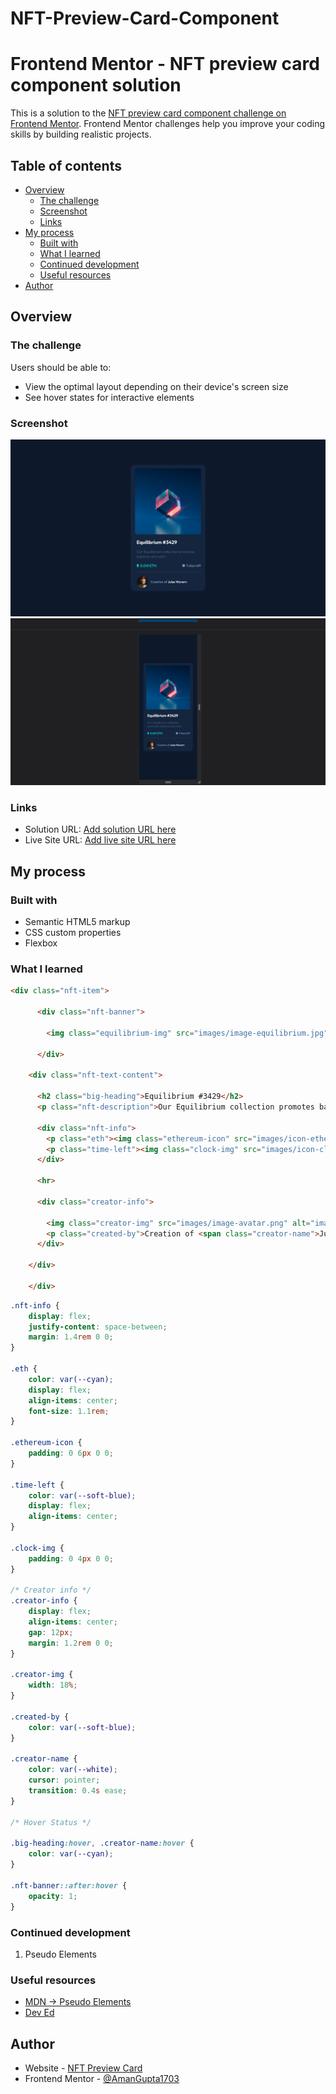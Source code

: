 # NFT-Preview-Card-Component
# Frontend Mentor - NFT preview card component solution

This is a solution to the [NFT preview card component challenge on Frontend Mentor](https://www.frontendmentor.io/challenges/nft-preview-card-component-SbdUL_w0U). Frontend Mentor challenges help you improve your coding skills by building realistic projects. 

## Table of contents

- [Overview](#overview)
  - [The challenge](#the-challenge)
  - [Screenshot](#screenshot)
  - [Links](#links)
- [My process](#my-process)
  - [Built with](#built-with)
  - [What I learned](#what-i-learned)
  - [Continued development](#continued-development)
  - [Useful resources](#useful-resources)
- [Author](#author)

## Overview

### The challenge

Users should be able to:

- View the optimal layout depending on their device's screen size
- See hover states for interactive elements

### Screenshot

![](./Output/desktop-preview.png)
![](./Output/phone-preview.png)

### Links

- Solution URL: [Add solution URL here](https://github.com/AmanGupta1703/NFT-Preview-Card-Component)
- Live Site URL: [Add live site URL here](https://amangupta1703.github.io/NFT-Preview-Card-Component/)

## My process

### Built with

- Semantic HTML5 markup
- CSS custom properties
- Flexbox

### What I learned

```html
<div class="nft-item">

      <div class="nft-banner">

        <img class="equilibrium-img" src="images/image-equilibrium.jpg" alt="image-equilibrium">

      </div>

    <div class="nft-text-content">

      <h2 class="big-heading">Equilibrium #3429</h2>
      <p class="nft-description">Our Equilibrium collection promotes balance and calm.</p>

      <div class="nft-info">
        <p class="eth"><img class="ethereum-icon" src="images/icon-ethereum.svg" alt="icon-ethereum"> 0.041 ETH</p>
        <p class="time-left"><img class="clock-img" src="images/icon-clock.svg" alt="icon-clock"> 3 days left</p>
      </div>

      <hr>

      <div class="creator-info">

        <img class="creator-img" src="images/image-avatar.png" alt="image-avatar">
        <p class="created-by">Creation of <span class="creator-name">Jules Wyvern</span></p>
      </div>

    </div>

    </div>
```
```css
.nft-info {
    display: flex;
    justify-content: space-between;
    margin: 1.4rem 0 0;
}

.eth {
    color: var(--cyan);
    display: flex;
    align-items: center;
    font-size: 1.1rem;
}

.ethereum-icon {
    padding: 0 6px 0 0;
}

.time-left {
    color: var(--soft-blue);
    display: flex;
    align-items: center;
}

.clock-img {
    padding: 0 4px 0 0;
}

/* Creator info */
.creator-info {
    display: flex;
    align-items: center;
    gap: 12px;
    margin: 1.2rem 0 0;
}

.creator-img {
    width: 18%;
}

.created-by {
    color: var(--soft-blue);
}

.creator-name {
    color: var(--white);
    cursor: pointer;
    transition: 0.4s ease;
}

/* Hover Status */

.big-heading:hover, .creator-name:hover {
    color: var(--cyan);
}

.nft-banner::after:hover {
    opacity: 1;
} 
```

### Continued development
1) Pseudo Elements

### Useful resources

- [MDN -> Pseudo Elements](https://developer.mozilla.org/en-US/docs/Web/CSS/::after)
- [Dev Ed](https://www.youtube.com/c/DevEd) 

## Author

- Website - [NFT Preview Card](https://amangupta1703.github.io/NFT-Preview-Card-Component/)
- Frontend Mentor - [@AmanGupta1703](https://www.frontendmentor.io/profile/AmanGupta1703)
